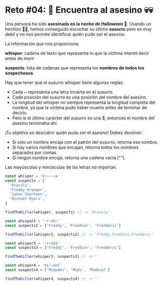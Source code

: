 # Reto #04: 🔪 Encuentra al asesino 💀💀

Una persona ha sido **asesinada en la noche de Halloween 🔪**. Usando un hechizo 🧙‍♀️, hemos conseguido escuchar su último **susurro** pero es muy debíl y no nos permite identificar quién pudo ser el asesino.

La información que nos proporciona:

**whisper**: cadena de texto que representa lo que la víctima intentó decir antes de morir

**suspects**: lista de cadenas que representa los **nombres de todos los sospechosos**.

Hay que tener que el susurro whisper tiene algunas reglas:

- Cada ~ representa una letra incierta en el susurro.
- Cada posición del susurro es una posición del nombre del asesino.
- La longitud del whisper no siempre representa la longitud completa del nombre, ya que la víctima pudo haber muerto antes de terminar de decirlo.
- Pero si el último carácter del susurro es una $, entonces el nombre del asesino terminaba ahí.

¡Tu objetivo es descubrir quién pudo ser el asesino! Debes devolver:

- Si solo un nombre encaja con el patrón del susurro, retorna ese nombre.
- Si hay varios nombres que encajan, retorna todos los nombres separados por comas.
- Si ningún nombre encaja, retorna una cadena vacía ("").

Las mayúsculas y minúsculas de las letras no importan.

```js
const whisper = 'd~~~~~a'
const suspects = [
  'Dracula',
  'Freddy Krueger',
  'Jason Voorhees',
  'Michael Myers',
]

findTheKiller(whisper, suspects) // -> 'Dracula'

const whisper2 = '~r~dd~'
const suspects2 = ['Freddy', 'Freddier', 'Fredderic']

findTheKiller(whisper2, suspects2) // -> 'Freddy,Freddier,Fredderic'

const whisper3 = '~r~dd$'
const suspects3 = ['Freddy', 'Freddier', 'Fredderic']

findTheKiller(whisper3, suspects3) // -> ''

const whisper4 = 'mi~~def'
const suspects4 = ['Midudev', 'Midu', 'Madeval']

findTheKiller(whisper4, suspects4) // -> ''
```
